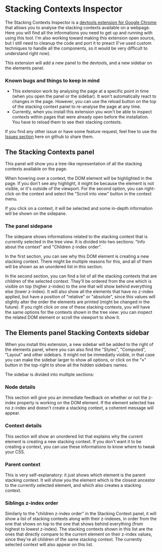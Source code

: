 # Stacking Contexts Inspector
The Stacking Contexts Inspector is a [devtools extension for Google Chrome](https://chrome.google.com/webstore/detail/css-stacking-context-insp/apjeljpachdcjkgnamgppgfkmddadcki) that allows you to analyse the stacking contexts available on a webpage. Here you will find all the informations you need to get up and running with using this tool. I'm also working toward making this extension open source, but I still need to cleanup the code and port it to preact (I've used custom techniques to handle all the components, so it would be very difficult to understand right now).

This extension will add a new panel to the devtools, and a new sidebar on the elements panel.

### Known bugs and things to keep in mind
* This extension work by analysing the page at a specific point in time (when you open the panel or the sidebar). It won't automatically react to changes in the page. However, you can use the reload button on the top of the stacking context panel to re-analyse the page at any time.
* Currently, when you install this extension you won't be able to inspect contexts within pages that were already open before the installation. You have to reload them to see their stacking contexts.

If you find any other issue or have some feature request, feel free to use the [Issues section](https://github.com/andreadev-it/stacking-contexts-inspector/issues) here on github to share them.

## The Stacking Contexts panel
This panel will show you a tree-like representation of all the stacking contexts available on the page.

When hovering over a context, the DOM element will be highlighted in the page. If you don't see any highlight, it might be because the element is not visible, or it's outside of the viewport. For the second option, you can right-click on the context and select the "Scroll into view" button in the context menu.

If you click on a context, it will be selected and some in-depth information will be shown on the sidepane.

### The panel sidepane
The sidepane shows informations related to the stacking context that is currently selected in the tree view. It is divided into two sections: "Info about the context" and "Children z-index order".

In the first section, you can see why this DOM element is creating a new stacking context. There might be multiple reasons for this, and all of them will be shown as an unordered list in this section.

In the second section, you can find a list of all the stacking contexts that are children of the selected context. They'll be ordered from the one which is visible on top (higher z-index) to the one that will show behind everything else (lower z-index). It will also show all the elements that have no z-index applied, but have a position of "relative" or "absolute", since this values will slightly alter the order the elements are printed (might be changed in the future). If you right click on one of these stacking contexts, you will have the same options for the contexts shown in the tree view: you can inspect the related DOM element or scroll the viewport to show it.

## The Elements panel Stacking Contexts sidebar
When you install this extension, a new sidebar will be added to the right of the elements panel, where you can also find the "Styles", "Computed", "Layout" and other sidebars. It might not be immediatly visible, in that case you can make the sidebar larger to show all options, or click on the "»" button in the top-right to show all the hidden sidebars names.

The sidebar is divided into multiple sections:

### Node details
This section will give you an immediate feedback on whether or not the z-index property is working on the DOM element. If the element selected has no z-index and doesn't create a stacking context, a coherent message will appear.

### Context details
This section will show an unordered list that explains why the current element is creating a new stacking context. If you don't want it to be creating a context, you can use these informations to know where to tweak your CSS.

### Parent context
This is very self-explanatory: it just shows which element is the parent stacking context. It will show you the element which is the closest ancestor to the currently selected element, and which also creates a stacking context.

### Siblings z-index order
Similarly to the "children z-index order" in the Stacking Context panel, it will show a list of stacking contexts along with their z-indexes, in order from the one that shows on top to the one that shows behind everything (from highest to lowest z-index).
The stacking contexts shown in this list are the ones that directly compare to the current element on their z-index values, since they're all children of the same stacking context. The currently selected context will also appear on this list.

